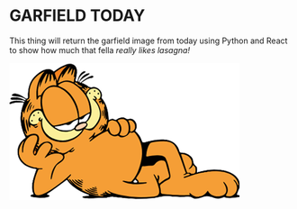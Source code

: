 # GARFIELD TODAY

This thing will return the garfield image from today using Python and React to show how much that fella _really likes lasagna!_

![Garfield Laying Down](https://github.com/jonathanfann/garfield-today/blob/main/frontend/public/garfield-laying-down.png)
